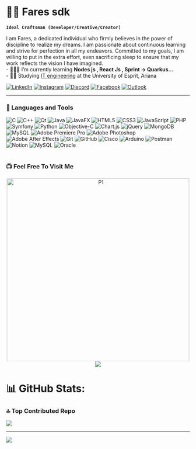 # 🏄‍♂️ Fares sdk

**`Ideal Craftsman (Developer/Creative/Creator)`**

 I am Fares, a dedicated individual who firmly believes in the power of discipline to realize my dreams.
                I am passionate about continuous learning and strive for perfection in all my endeavors.
                 Committed to my goals, I am willing to put in the extra effort, 
                 even sacrificing sleep to ensure that my work reflects the vision I have imagined.
                <br> - 👩🏻‍💻 I’m currently learning **Nodes js , React Js , Sprint -> Quarkus...**
                <br> - 👨‍🎓 Studying [IT engineering](https://esprit.tn/) at the University of Esprit, Ariana<br/>

   <p align="left">
     <a href="https://www.linkedin.com/in/fares-ben-ammar-14b8b3226/">
                <img alt="LinkedIn" title="Discord" src="https://img.shields.io/badge/linkedin-%230077B5.svg?style=for-the-badge&logo=linkedin&logoColor=white"/></a> 
    <a href="https://www.instagram.com/fares.ben.ammar/?hl=fr">
                <img alt="Instagram" title="Instagram" src="https://img.shields.io/badge/Instagram-%23E4405F.svg?style=for-the-badge&logo=Instagram&logoColor=white"/></a>
        <a href="https://discord.gg/farou1747">
                    <img alt="Discord" title="Discord" src="https://img.shields.io/badge/Discord-%235865F2.svg?style=for-the-badge&logo=discord&logoColor=white"/></a> 
            <a href="https://facebook.com/https://www.facebook.com/faroutiti.benammar/">
                    <img alt="Facebook" title="Facebook" src="https://img.shields.io/badge/Facebook-%231877F2.svg?style=for-the-badge&logo=Facebook&logoColor=white"/></a> 
    <a href="mailto:benammar.Fares@esprit.tn">
    <img alt="Outlook" title="Outlook" src="https://img.shields.io/badge/Microsoft_Outlook-0078D4?style=for-the-badge&logo=microsoft-outlook&logoColor=white"/>
</a>
   </p>

---

### 🧰 Languages and Tools

![C](https://img.shields.io/badge/c-%2300599C.svg?style=for-the-badge&logo=c&logoColor=white) ![C++](https://img.shields.io/badge/c++-%2300599C.svg?style=for-the-badge&logo=c%2B%2B&logoColor=white) ![Qt](https://img.shields.io/badge/Qt-%23217346.svg?style=for-the-badge&logo=Qt&logoColor=white) ![Java](https://img.shields.io/badge/java-%23ED8B00.svg?style=for-the-badge&logo=openjdk&logoColor=white) ![JavaFX](https://img.shields.io/badge/javafx-%23FF0000.svg?style=for-the-badge&logo=javafx&logoColor=white) ![HTML5](https://img.shields.io/badge/html5-%23E34F26.svg?style=for-the-badge&logo=html5&logoColor=white) ![CSS3](https://img.shields.io/badge/css3-%231572B6.svg?style=for-the-badge&logo=css3&logoColor=white) ![JavaScript](https://img.shields.io/badge/javascript-%23323330.svg?style=for-the-badge&logo=javascript&logoColor=%23F7DF1E) ![PHP](https://img.shields.io/badge/php-%23777BB4.svg?style=for-the-badge&logo=php&logoColor=white) ![Symfony](https://img.shields.io/badge/symfony-%23000000.svg?style=for-the-badge&logo=symfony&logoColor=white) ![Python](https://img.shields.io/badge/python-3670A0?style=for-the-badge&logo=python&logoColor=ffdd54) ![Objective-C](https://img.shields.io/badge/OBJECTIVE--C-%233A95E3.svg?style=for-the-badge&logo=apple&logoColor=white) ![Chart.js](https://img.shields.io/badge/chart.js-F5788D.svg?style=for-the-badge&logo=chart.js&logoColor=white) ![jQuery](https://img.shields.io/badge/jquery-%230769AD.svg?style=for-the-badge&logo=jquery&logoColor=white) ![MongoDB](https://img.shields.io/badge/MongoDB-%234ea94b.svg?style=for-the-badge&logo=mongodb&logoColor=white) ![MySQL](https://img.shields.io/badge/mysql-4479A1.svg?style=for-the-badge&logo=mysql&logoColor=white) ![Adobe Premiere Pro](https://img.shields.io/badge/Adobe%20Premiere%20Pro-9999FF.svg?style=for-the-badge&logo=Adobe%20Premiere%20Pro&logoColor=white) ![Adobe Photoshop](https://img.shields.io/badge/adobe%20photoshop-%2331A8FF.svg?style=for-the-badge&logo=adobe%20photoshop&logoColor=white) ![Adobe After Effects](https://img.shields.io/badge/Adobe%20After%20Effects-9999FF.svg?style=for-the-badge&logo=Adobe%20After%20Effects&logoColor=white) ![Git](https://img.shields.io/badge/git-%23F05033.svg?style=for-the-badge&logo=git&logoColor=white) ![GitHub](https://img.shields.io/badge/github-%23121011.svg?style=for-the-badge&logo=github&logoColor=white) ![Cisco](https://img.shields.io/badge/cisco-%23049fd9.svg?style=for-the-badge&logo=cisco&logoColor=black) ![Arduino](https://img.shields.io/badge/-Arduino-00979D?style=for-the-badge&logo=Arduino&logoColor=white) ![Postman](https://img.shields.io/badge/Postman-FF6C37?style=for-the-badge&logo=postman&logoColor=white) ![Notion](https://img.shields.io/badge/Notion-%23000000.svg?style=for-the-badge&logo=notion&logoColor=white) ![MySQL](https://img.shields.io/badge/mysql-4479A1.svg?style=for-the-badge&logo=mysql&logoColor=white) ![Oracle](https://img.shields.io/badge/Oracle-F80000?style=for-the-badge&logo=oracle&logoColor=white)


#

### 📺 Feel Free To Visit Me

<!-- BEGIN Portfolio Titi - -->
<p align="center">
 <a href="https://benammarfares.github.io/Profilev1.github.io/">
  <img src="https://github.com/benammarfares/benammarfares/assets/99650831/8da7fda4-9f9b-48da-9b85-baea5e944e92" width="500" alt="P1">
  </a>
<a href="https://benammarfares.github.io/Profilev1.github.io/">
  <img src="https://img.shields.io/badge/Portfolio-%23000000.svg?style=for-the-badge&logo=firefox&logoColor=#FF7139">
</a></p>

<!-- END Portfolio- -->


#

# 📊 GitHub Stats:

### 🔝 Top Contributed Repo
![](https://github-contributor-stats.vercel.app/api?username=benammarfares&limit=5&theme=prussian&combine_all_yearly_contributions=true)

---
[![](https://visitcount.itsvg.in/api?id=benammarfares&icon=0&color=0)](https://visitcount.itsvg.in)
